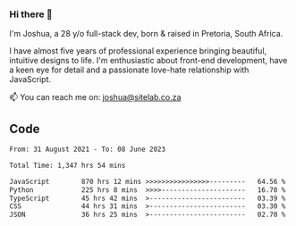 ### Hi there 👋

I'm Joshua, a 28 y/o full-stack dev, born & raised in Pretoria, South Africa. 

I have almost five years of professional experience bringing beautiful, intuitive designs to life. I'm enthusiastic about front-end development, have a keen eye for detail and a passionate love-hate relationship with JavaScript.

📫 You can reach me on: joshua@sitelab.co.za

## **Code**

<!--START_SECTION:waka-->

```txt
From: 31 August 2021 - To: 08 June 2023

Total Time: 1,347 hrs 54 mins

JavaScript        870 hrs 12 mins >>>>>>>>>>>>>>>>---------   64.56 %
Python            225 hrs 8 mins  >>>>---------------------   16.70 %
TypeScript        45 hrs 42 mins  >------------------------   03.39 %
CSS               44 hrs 31 mins  >------------------------   03.30 %
JSON              36 hrs 25 mins  >------------------------   02.70 %
```

<!--END_SECTION:waka-->
